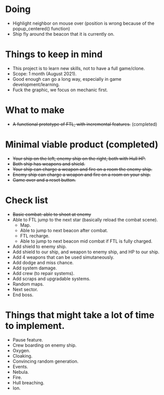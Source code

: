 # Doing
* Highlight neighbor on mouse over (position is wrong because of the popup_centered() function)
* Ship fly around the beacon that it is currently on.
# Things to keep in mind
* This project is to learn new skills, not to have a full game/clone.
* Scope: 1 month (August 2021).
* Good enough can go a long way, especially in game development/learning.
* Fuck the graphic, we focus on mechanic first.
# What to make
* ~~A functional prototype of FTL, with incremental features.~~ (completed)
# Minimal viable product (completed)
* ~~Your ship on the left, enemy ship on the right, both with Hull HP.~~
* ~~Both ship has weapons and shield.~~
* ~~Your ship can charge a weapon and fire on a room the enemy ship.~~
* ~~Enemy ship can charge a weapon and fire on a room on your ship.~~
* ~~Game over and a reset button.~~
# Check list
* ~~Basic combat: able to shoot at enemy~~
* Able to FTL jump to the next star (basically reload the combat scene).
    * Map.
    * Able to jump to next beacon after combat.
    * FTL recharge.
    * Able to jump to next beacon mid combat if FTL is fully charged.
* Add shield to enemy ship.
* Add shield to our ship, and weapon to enemy ship, and HP to our ship.
* Add 4 weapons that can be used simutaneously.
* Add dodge and miss chance.
* Add system damage.
* Add crew (to repair systems).
* Add scraps and upgradable systems.
* Random maps.
* Next sector.
* End boss.
# Things that might take a lot of time to implement.
* Pause feature.
* Crew boarding on enemy ship.
* Oxygen.
* Cloaking.
* Convincing random generation.
* Events.
* Nebula.
* Fire.
* Hull breaching.
* Ion.